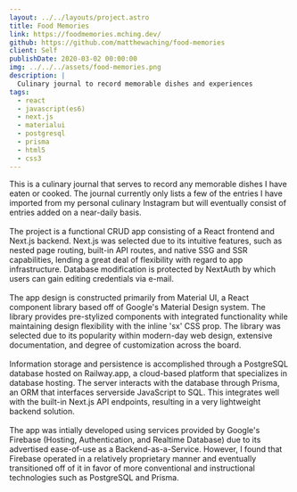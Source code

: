 ```yaml
---
layout: ../../layouts/project.astro
title: Food Memories
link: https://foodmemories.mching.dev/
github: https://github.com/matthewaching/food-memories
client: Self
publishDate: 2020-03-02 00:00:00
img: ../../../assets/food-memories.png
description: |
  Culinary journal to record memorable dishes and experiences
tags:
  - react
  - javascript(es6)
  - next.js
  - materialui
  - postgresql
  - prisma
  - html5
  - css3
---
```


This is a culinary journal that serves to record any memorable dishes I have eaten or cooked. The journal currently only lists a few of the entries I have imported from my personal culinary Instagram but will eventually consist of entries added on a near-daily basis.
<br/>
<br/>
The project is a functional CRUD app consisting of a React frontend and Next.js backend. Next.js was selected due to its intuitive features, such as nested page routing, built-in API routes, and native SSG and SSR capabilities, lending a great deal of flexibility with regard to app infrastructure. Database modification is protected by NextAuth by which users can gain editing credentials via e-mail.
<br/>
<br/>
The app design is constructed primarily from Material UI, a React component library based off of Google's Material Design system. The library provides pre-stylized components with integrated functionality while maintaining design flexibility with the inline 'sx' CSS prop. The library was selected due to its popularity within modern-day web design, extensive documentation, and degree of customization across the board.
<br/>
<br/>
Information storage and persistence is accomplished through a PostgreSQL database hosted on Railway.app, a cloud-based platform that specializes in database hosting. The server interacts with the database through Prisma, an ORM that interfaces serverside JavaScript to SQL. This integrates well with the built-in Next.js API endpoints, resulting in a very lightweight backend solution.
<br/>
<br/>
The app was intially developed using services provided by Google's Firebase (Hosting, Authentication, and Realtime Database) due to its advertised ease-of-use as a Backend-as-a-Service. However, I found that Firebase operated in a relatively proprietary manner and eventually transitioned off of it in favor of more conventional and instructional technologies such as PostgreSQL and Prisma.